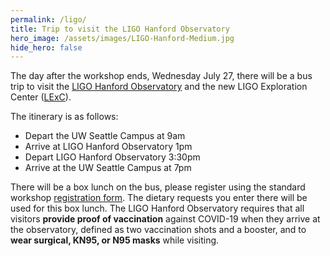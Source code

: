 ```yaml
---
permalink: /ligo/
title: Trip to visit the LIGO Hanford Observatory
hero_image: /assets/images/LIGO-Hanford-Medium.jpg
hide_hero: false
---
```


The day after the workshop ends, Wednesday July 27, there will be a bus trip to visit the [LIGO Hanford Observatory](https://www.ligo.caltech.edu/WA) and the new LIGO Exploration Center ([LExC](https://www.ligo.caltech.edu/WA/page/lexc)).

The itinerary is as follows:

- Depart the UW Seattle Campus at 9am
- Arrive at LIGO Hanford Observatory 1pm
- Depart LIGO Hanford Observatory 3:30pm
- Arrive at the UW Seattle Campus at 7pm

There will be a box lunch on the bus, please register using the standard workshop [registration form](/registration). The dietary requests you enter there will be used for this box lunch. The LIGO Hanford Observatory requires that all visitors **provide proof of vaccination** against COVID-19 when they arrive at the observatory, defined as two vaccination shots and a booster, and to **wear surgical, KN95, or N95 masks** while visiting.
